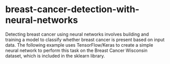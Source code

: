 # breast-cancer-detection-with-neural-networks
 Detecting breast cancer using neural networks involves building and training a model to classify whether breast cancer is present based on input data. The following example uses TensorFlow/Keras to create a simple neural network to perform this task on the Breast Cancer Wisconsin dataset, which is included in the sklearn library. 
